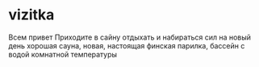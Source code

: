 # vizitka
Всем привет
Приходите в сайну отдыхать и набираться сил на новый день
хорошая сауна, новая, настоящая финская парилка, бассейн с водой комнатной температуры
